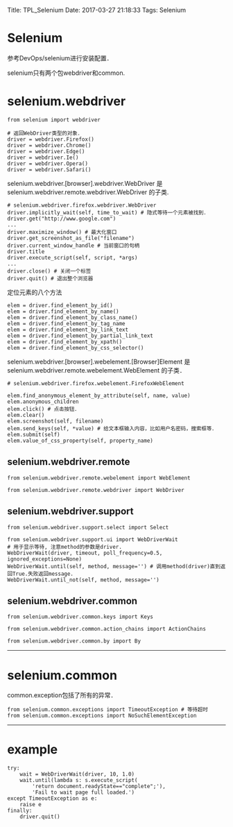 Title: TPL_Selenium
Date: 2017-03-27 21:18:33
Tags: Selenium



# Selenium

参考DevOps/selenium进行安装配置．

selenium只有两个包webdriver和common.

# selenium.webdriver

    from selenium import webdriver

    # 返回WebDriver类型的对象．
    driver = webdriver.Firefox()
    driver = webdriver.Chrome()
    driver = webdriver.Edge()
    driver = webdriver.Ie()
    driver = webdriver.Opera()
    driver = webdriver.Safari()

selenium.webdriver.[browser].webdriver.WebDriver
是
selenium.webdriver.remote.webdriver.WebDriver
的子类.

    # selenium.webdriver.firefox.webdriver.WebDriver
    driver.implicitly_wait(self, time_to_wait) # 隐式等待一个元素被找到．
    driver.get("http://www.google.com")
    ...
    driver.maximize_window() # 最大化窗口
    driver.get_screenshot_as_file("filename")
    driver.current_window_handle # 当前窗口的句柄
    driver.title
    driver.execute_script(self, script, *args)
    ...
    driver.close() # 关闭一个标签
    driver.quit() # 退出整个浏览器

定位元素的八个方法

    elem = driver.find_element_by_id()
    elem = driver.find_element_by_name()
    elem = driver.find_element_by_class_name()
    elem = driver.find_element_by_tag_name
    elem = driver.find_element_by_link_text
    elem = driver.find_element_by_partial_link_text
    elem = driver.find_element_by_xpath()
    elem = driver.find_element_by_css_selector()

selenium.webdriver.[browser].webelement.[Browser]Element
是
selenium.webdriver.remote.webelement.WebElement
的子类．

    # selenium.webdriver.firefox.webelement.FirefoxWebElement

    elem.find_anonymous_element_by_attribute(self, name, value)
    elem.anonymous_children
    elem.click() # 点击按钮．
    elem.clear()
    elem.screenshot(self, filename)
    elem.send_keys(self, *value) # 给文本框输入内容，比如用户名密码，搜索框等．
    elem.submit(self)
    elem.value_of_css_property(self, property_name)

## selenium.webdriver.remote

    from selenium.webdriver.remote.webelement import WebElement

    from selenium.webdriver.remote.webdriver import WebDriver

## selenium.webdriver.support

    from selenium.webdriver.support.select import Select

    from selenium.webdriver.support.ui import WebDriverWait
    # 用于显示等待, 注意method的参数是driver.
    WebDriverWait(driver, timeout, poll_frequency=0.5, ignored_exceptions=None)
    WebDriverWait.until(self, method, message='') # 调用method(driver)直到返回True.失败返回message.
    WebDriverWait.until_not(self, method, message='')

## selenium.webdriver.common

    from selenium.webdriver.common.keys import Keys

    from selenium.webdriver.common.action_chains import ActionChains

    from selenium.webdriver.common.by import By

***

# selenium.common

common.exception包括了所有的异常．

    from selenium.common.exceptions import TimeoutException # 等待超时
    from selenium.common.exceptions import NoSuchElementException

***

# example

    try:
        wait = WebDriverWait(driver, 10, 1.0)
        wait.until(lambda s: s.execute_script(
            'return document.readyState=="complete";'),
            'Fail to wait page full loaded.')
    except TimeoutException as e:
        raise e
    finally:
        driver.quit()
